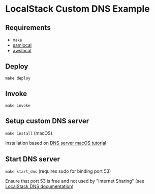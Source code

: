 # LocalStack Custom DNS Example

## Requirements

* `make`
* [samlocal](https://github.com/localstack/aws-sam-cli-local)
* [awslocal](https://github.com/localstack/awscli-local)

## Deploy

`make deploy`

## Invoke

`make invoke`

## Setup custom DNS server

`make install` (macOS)

Installation based on [DNS server macOS tutorial](https://zhimin-wen.medium.com/setup-local-dns-server-on-macbook-82ad22e76f2a)

## Start DNS server

`make start_dns` (requires sudo for binding port 53)

Ensure that port 53 is free and not used by "Internet Sharing" (see [LocalStack DNS documentation](https://docs.localstack.cloud/user-guide/tools/transparent-endpoint-injection/dns-server/#macos))
